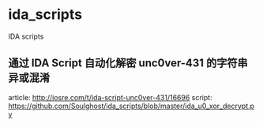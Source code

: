 # ida_scripts
IDA scripts

## 通过 IDA Script 自动化解密 unc0ver-431 的字符串异或混淆
article: http://iosre.com/t/ida-script-unc0ver-431/16696
script: https://github.com/Soulghost/ida_scripts/blob/master/ida_u0_xor_decrypt.py
